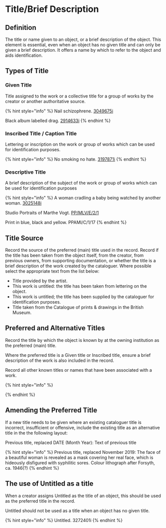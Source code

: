 # Title/Brief Description

## Definition

The title or name given to an object, or a brief description of the object. This element is essential, even when an object has no given title and can only be given a brief description. It offers a name by which to refer to the object and aids identification. 

## Types of Title 

### Given Title

Title assigned to the work or a collective title for a group of works by the creator or another authoritative source.

{% hint style="info" %}
Nail schizophrene.  [3049675i](https://wellcomecollection.org/works/azc3hheb)

Black album labelled drag. [2914633i](https://wellcomecollection.org/works/un4mdb8n)
{% endhint %}

### Inscribed Title / Caption Title

Lettering or inscription on the work or group of works which can be used for identification purposes. 

{% hint style="info" %}
No smoking no hate.  [3197871i](https://wellcomecollection.org/works/trkdjmg3)
{% endhint %}

### Descriptive Title

A brief description of the subject of the work or group of works which can be used for identification purposes 

{% hint style="info" %}
A woman cradling a baby being watched by another woman.  [3025148i](https://wellcomecollection.org/works/wsq6ybqc)

Studio Portraits of Marthe Vogt.  [PP/MLV/E/2/1](https://wellcomecollection.org/works/u6dgfwtr)

Print in blue, black and yellow. PPAMI/C/1/17
{% endhint %}

## Title Source

Record the source of the preferred \(main\) title used in the record. Record if the title has been taken from the object itself, from the creator, from previous owners, from supporting documentation, or whether the title is a brief description of the work created by the cataloguer. Where possible select the appropriate text from the list below:

* Title provided by the artist.
* This work is untitled: the title has been taken from lettering on the object. 
* This work is untitled; the title has been supplied by the cataloguer for identification purposes.
* Title taken from the Catalogue of prints & drawings in the British Museum.

## Preferred and Alternative Titles

Record the title by which the object is known by at the owning institution as the preferred \(main\) title.

Where the preferred title is a Given title or Inscribed title, ensure a brief description of the work is also included in the record.

Record all other known titles or names that have been associated with a work. 

{% hint style="info" %}

{% endhint %}

## Amending the Preferred Title

If a new title needs to be given where an existing cataloguer title is incorrect, insufficient or offensive, include the existing title as an alternative title in the the following layout:

Previous title, replaced DATE \(Month Year\): Text of previous title

{% hint style="info" %}
Previous title, replaced November 2019: The face of a beautiful woman is revealed as a mask covering her real face, which is hideously disfigured with syphilitic sores. Colour lithograph after Forsyth, ca. 1946\(?\)
{% endhint %}

## The use of Untitled as a title

When a creator assigns Untitled as the title of an object, this should be used as the preferred title in the record.

Untitled should not be used as a title when an object has no given title.

{% hint style="info" %}
Untitled. 3272401i
{% endhint %}
















